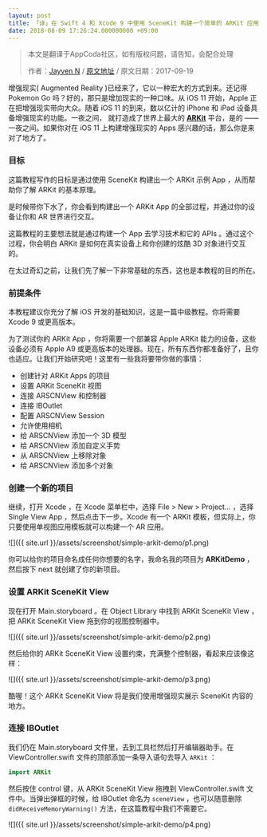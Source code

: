 ```yaml
---
layout: post
title: 「译」在 Swift 4 和 Xcode 9 中使用 SceneKit 构建一个简单的 ARKit 应用
date: 2018-08-09 17:26:24.000000000 +09:00
---
```


> 本文是翻译于AppCoda社区，如有版权问题，请告知，会配合处理
>  
> 作者：[Jayven N](https://medium.com/@jayvenn)    /    [原文地址](https://www.appcoda.com/mlkit/)    /    原文日期：2017-09-19
> 

增强现实( Augmented Reality  )已经来了，它以一种宏大的方式到来。还记得 Pokemon Go 吗？好的，那只是增加现实的一种口味。从 iOS 11 开始，Apple 正在把增强现实带向大众。随着 iOS 11 的到来，数以亿计的 iPhone 和 iPad 设备具备增强现实的功能。一夜之间， 就打造成了世界上最大的 [**ARKit**](https://developer.apple.com/arkit/) 平台，是的 —— 一夜之间。如果你对在 iOS 11 上构建增强现实的 Apps 感兴趣的话，那么你是来对了地方了。

### 目标

这篇教程写作的目标是通过使用 SceneKit 构建出一个 ARKit 示例 App ，从而帮助你了解 ARKit 的基本原理。

是时候带你下水了，你会看到构建出一个 ARKit App 的全部过程，并通过你的设备让你和 AR 世界进行交互。

这篇教程的主要想法就是通过构建一个 App 去学习技术和它的 APIs 。通过这个过程，你会明白 ARKit 是如何在真实设备上和你创建的炫酷 3D 对象进行交互的。

在太过奇幻之前，让我们先了解一下非常基础的东西，这也是本教程的目的所在。

### 前提条件

本教程建议你充分了解 iOS 开发的基础知识，这是一篇中级教程。你将需要 Xcode 9 或更高版本。

为了测试你的 ARKit App ，你将需要一个部兼容 Apple ARKit 能力的设备，这些设备必须有 Apple A9 或更高版本的处理器。现在，所有东西你都准备好了，且你也适应。让我们开始研究吧！这里有一些我将要带你做的事情：
* 创建针对 ARKit Apps 的项目
* 设置  ARKit SceneKit 视图
* 连接 ARSCNView 和控制器
* 连接 IBOutlet
* 配置 ARSCNView Session
* 允许使用相机
* 给 ARSCNView 添加一个 3D 模型
* 给 ARSCNView 添加自定义手势
* 从 ARSCNView 上移除对象
* 给 ARSCNView 添加多个对象

### 创建一个新的项目

继续，打开 Xcode ，在 Xcode 菜单栏中，选择  File > New > Project… ，选择 Single View App ，然后点击下一步。Xcode 有一个 ARKit 模板，但实际上，你只要使用单视图应用模板就可以构建一个 AR 应用。

![]({{  site.url  }}/assets/screenshot/simple-arkit-demo/p1.png)

你可以给你的项目命名成任何你想要的名字，我命名我的项目为 **ARKitDemo** ，然后按下 next 就创建了你的新项目。

### 设置 ARKit SceneKit View

现在打开 Main.storyboard 。在 Object Library 中找到 ARKit SceneKit View ，把 ARKit SceneKit View 拖到你的视图控制器中。

![]({{  site.url  }}/assets/screenshot/simple-arkit-demo/p2.png)

然后给你的 ARKit SceneKit View 设置约束，充满整个控制器，看起来应该像这样：

![]({{  site.url  }}/assets/screenshot/simple-arkit-demo/p3.png)

酷喔！这个 ARKit SceneKit View 将是我们使用增强现实展示 SceneKit 内容的地方。

### 连接 IBOutlet

我们仍在 Main.storyboard 文件里，去到工具栏然后打开编辑器助手。在 ViewController.swift 文件的顶部添加一条导入语句去导入 `ARKit` ：

```swift
import ARKit
```

然后按住 control 键，从 ARKit SceneKit View 拖拽到 ViewController.swift 文件中。当弹出弹框的时候，给 IBOutlet 命名为 `sceneView` ，也可以随意删除 `didReceiveMemoryWarning()` 方法，在这篇教程中我们不需要它。

![]({{  site.url  }}/assets/screenshot/simple-arkit-demo/p4.png)

